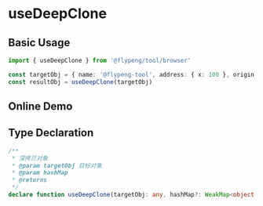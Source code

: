 # useDeepClone

## Basic Usage

```ts
import { useDeepClone } from '@flypeng/tool/browser'

const targetObj = { name: '@flypeng-tool', address: { x: 100 }, origin: targetObj }
const resultObj = useDeepClone(targetObj)
```

## Online Demo

<preview path="./index.vue" title="useDeepClone" description="深拷贝函数"></preview>

## Type Declaration

```ts
/**
 * 深拷贝对象
 * @param targetObj 目标对象
 * @param hashMap
 * @returns
 */
declare function useDeepClone(targetObj: any, hashMap?: WeakMap<object, any>): any
```
